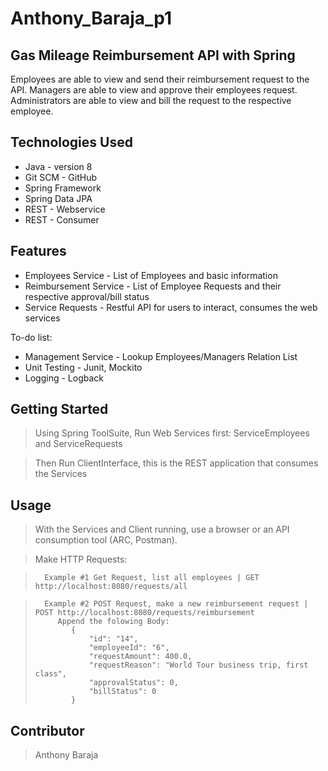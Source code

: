 # Anthony_Baraja_p1

## Gas Mileage Reimbursement API with Spring

Employees are able to view and send their reimbursement request to the API. 
Managers are able to view and approve their employees request. 
Administrators are able to view and bill the request to the respective employee.

## Technologies Used

* Java - version 8
* Git SCM - GitHub
* Spring Framework
* Spring Data JPA
* REST - Webservice
* REST - Consumer

## Features
* Employees Service - List of Employees and basic information
* Reimbursement Service - List of Employee Requests and their respective approval/bill status
* Service Requests - Restful API for users to interact, consumes the web services

To-do list:
* Management Service - Lookup Employees/Managers Relation List
* Unit Testing - Junit, Mockito
* Logging - Logback

## Getting Started

> Using Spring ToolSuite, Run Web Services first: ServiceEmployees and ServiceRequests

> Then Run ClientInterface, this is the REST application that consumes the Services


## Usage

> With the Services and Client running, use a browser or an API consumption tool (ARC, Postman).

> Make HTTP Requests: 

>       Example #1 Get Request, list all employees | GET http://localhost:8080/requests/all

>       Example #2 POST Request, make a new reimbursement request | POST http://localhost:8080/requests/reimbursement
>          Append the folowing Body: 
>             {
>                 "id": "14",
>                 "employeeId": "6",
>                 "requestAmount": 400.0,
>                 "requestReason": "World Tour business trip, first class",
>                 "approvalStatus": 0,
>                 "billStatus": 0
>             }

## Contributor

> Anthony Baraja

